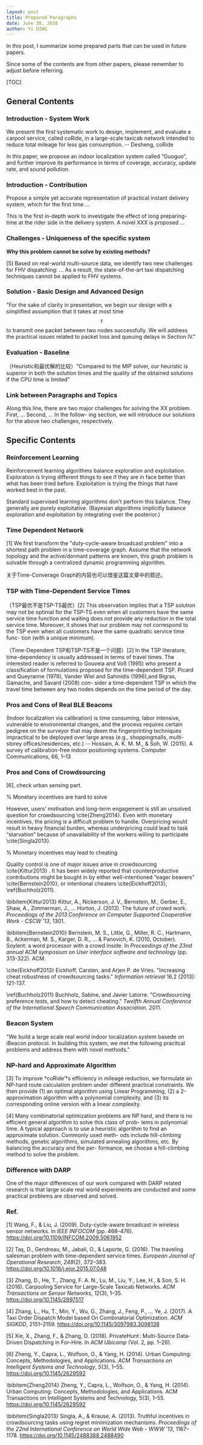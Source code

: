 ```yaml
---
layout: post
title: Prepared Paragraphs
date: June 30, 2018
author: Yi DING
---
```


In this post, I summarize some prepared parts that can be used in future papers.

Since some of the contents are from other papers, please remember to adjust before referring.

[TOC]

## General Contents

### Introduction - System Work

We present the first systematic work to design, implement, and evaluate a carpool service, called coRide, in a large-scale taxicab network intended to reduce total mileage for less gas consumption. -- Desheng, coRide

In this paper, we propose an indoor localization system called “Guoguo”, and further improve its performance in terms of coverage, accuracy, update rate, and sound pollution.

### Introduction - Contribution

Propose a simple yet accurate representation of practical instant delivery system, which for the first time …

This is the first in-depth work to investigate the effect of long preparing-time at the rider side in the delivery system. A novel XXX is proposed …


### Challenges  - Uniqueness of the specific system

**Why this problem cannot be solve by existing methods?**

[5] Based on real-world multi-source data, we identify two new challenges for FHV dispatching: ... As a result, the state-of-the-art taxi dispatching techniques cannot be applied to FHV systems.

### Solution - Basic Design and Advanced Design

"For the sake of clarity in presentation, we begin our design with a simplified assumption that it takes at most time $$\tau$$ to transmit one packet between two nodes successfully. We will address the practical issues related to packet loss and queuing delays in Section IV."

### Evaluation - Baseline

（Heuristic和最优解的比较）"Compared to the MIP solver, our heuristic is superior in both the solution times and the quality of the obtained solutions if the CPU time is limited"

### Link between Paragraphs and Topics

Along this line, there are two major challenges for solving the XX problem. First, ... Second, ... In the follow- ing section, we will introduce our solutions for the above two challenges, respectively.




## Specific Contents

### Reinforcement Learning

Reinforcement learning algorithms balance exploration and exploitation. Exploration is trying different things to see if they are in face better than what has been tried before. Exploitation is trying the things that have worked best in the past.  

Standard supervised learning algorithms don't perform this balance. They generally are purely exploitative. (Bayesian algorithms implicitly balance exploration and exploitation by integrating over the posterior.)

### Time Dependent Network

[1] We first transform the "duty-cycle-aware broadcast problem" into a shortest path problem in a time-coverage graph. Assume that the network topology and the active/dormant patterns are known, this graph problem is solvable through a centralized dynamic programming algorithm.

关于Time-Converage Graph的内容也可以借鉴这篇文章中的叙述。

### TSP with Time-Dependent Service Times

（TSP最优不是TSP-TS最优）[2] This observation implies that a TSP solution may not be optimal for the TSP-TS even when all customers have the same service time function and waiting does not provide any reduction in the total service time. Moreover, it shows that our problem may not correspond to the TSP even when all customers have the same quadratic service time func- tion (with a unique minimum).

（Time-Dependent TSP和TSP-TS不是一个问题）[2] In the TSP literature, time-dependency is usually addressed in terms of travel times. The interested reader is referred to Gouveia and Voß (1995) who present a classification of formulations proposed for the time-dependent TSP. Picard and Queyranne (1978), Vander Wiel and Sahinidis (1996),and Bigras, Gamache, and Savard (2008) con- sider a time-dependent TSP in which the travel time between any two nodes depends on the time period of the day.

### Pros and Cons of Real BLE Beacons

(Indoor localization via calibration) is time consuming, labor intensive, vulnerable to environmental changes, and the process requires certain pedigree on the surveyor that may deem the fingerprinting techniques impractical to be deployed over large areas (e.g., shoppingmalls, multi-storey offices/residences, etc.) 
-- Hossain, A. K. M. M., & Soh, W. (2015). A survey of calibration-free indoor positioning systems. Computer Communications, 66, 1–13


### Pros and Cons of Crowdsourcing

[6], check urban sensing part.

% Monetary incentives are hard to solve

However, users’ motivation and long-term engagement is still an unsolved question for crowdsourcing \cite{Zheng2014}. Even with monetary incentives, the pricing is a difficult problem to handle. Overpricing would result in heavy financial burden, whereas underpricing could lead to task “starvation” because of unavailability of the workers willing to participate \cite{Singla2013}. 

% Monetary incentives may lead to cheating

Quality control is one of major issues arise in crowdsourcing \cite{Kittur2013} . It has been widely reported that counterproductive contributions might be bought in by either well-intentioned “eager beavers” \cite{Bernstein2010}, or intentional cheaters \cite{Eickhoff2013}, \ref{Buchholz2011}.

\bibitem{Kittur2013} Kittur, A., Nickerson, J. V., Bernstein, M., Gerber, E., Shaw, A., Zimmerman, J., … Horton, J. (2013). The future of crowd work. *Proceedings of the 2013 Conference on Computer Supported Cooperative Work - CSCW* ’*13*, 1301.

\bibitem{Bernstein2010} Bernstein, M. S., Little, G., Miller, R. C., Hartmann, B., Ackerman, M. S., Karger, D. R., ... & Panovich, K. (2010, October). Soylent: a word processor with a crowd inside. In *Proceedings of the 23nd annual ACM symposium on User interface software and technology* (pp. 313-322). ACM.

\cite{Eickhoff2013} Eickhoff, Carsten, and Arjen P. de Vries. "Increasing cheat robustness of crowdsourcing tasks." *Information retrieval* 16.2 (2013): 121-137.

\ref{Buchholz2011} Buchholz, Sabine, and Javier Latorre. "Crowdsourcing preference tests, and how to detect cheating." *Twelfth Annual Conference of the International Speech Communication Association*. 2011.

### Beacon System 

"We build a large scale real world indoor localization system basede on iBeacon protocol. In building this system, we met the following pracitcal problems and address them with novel methods."

### NP-hard and Approximate Algorithm

[3] To improve *coRide’*s efficiency in mileage reduction, we formulate an NP-hard route calculation problem
under different practical constraints. We then provide (1) an optimal algorithm using Linear Programming, (2) a 2-approximation algorithm with a polynomial complexity, and (3) its corresponding online version with a linear complexity. 

[4] Many combinatorial optimization problems are NP hard, and there is no efficient general algorithm to solve this class of prob- lems in polynomial time. A typical approach is to use a heuristic algorithm to find an approximate solution. Commonly used meth- ods include hill-climbing methods, genetic algorithms, simulated annealing algorithms, etc. By balancing the accuracy and the per- formance, we choose a hill-climbing method to solve the problem.

### Difference with DARP

One of the major differences of our work compared with DARP related research is that large scale real world experiments are conducted and some practical problems are observed and solved.



### Ref.

[1] Wang, F., & Liu, J. (2009). Duty-cycle-aware broadcast in wireless sensor networks. In *IEEE INFOCOM* (pp. 468–476). https://doi.org/10.1109/INFCOM.2009.5061952

[2] Taş, D., Gendreau, M., Jabali, O., & Laporte, G. (2016). The traveling salesman problem with time-dependent service times. *European Journal of Operational Research*, *248*(2), 372–383. https://doi.org/10.1016/j.ejor.2015.07.048

[3] Zhang, D., He, T., Zhang, F. A. N., Lu, M., Liu, Y., Lee, H., & Son, S. H. (2016). Carpooling Service for Large-Scale Taxicab Networks. *ACM Transactions on Sensor Networks*, *12*(3), 1–35. https://doi.org/10.1145/2897517

[4] Zhang, L., Hu, T., Min, Y., Wu, G., Zhang, J., Feng, P., … Ye, J. (2017). A Taxi Order Dispatch Model based On Combinatorial Optimization. *ACM SIGKDD*, 2151–2159. https://doi.org/10.1145/3097983.3098138

[5] Xie, X., Zhang, F., & Zhang, D. (2018). PrivateHunt : Multi-Source Data-Driven Dispatching in For-Hire. In *ACM Ubicomp* (Vol. 2, pp. 1–26).

[6] Zheng, Y., Capra, L., Wolfson, O., & Yang, H. (2014). Urban Computing: Concepts, Methodologies, and Applications. *ACM Transactions on Intelligent Systems and Technology*, *5*(3), 1–55. https://doi.org/10.1145/2629592

\bibitem{Zheng2014} Zheng, Y., Capra, L., Wolfson, O., \& Yang, H. (2014). Urban Computing: Concepts, Methodologies, and Applications. ACM Transactions on Intelligent Systems and Technology, 5(3), 1–55. <https://doi.org/10.1145/2629592>

\bibitem{Singla2013} Singla, A., & Krause, A. (2013). Truthful incentives in crowdsourcing tasks using regret minimization mechanisms. *Proceedings of the 22nd International Conference on World Wide Web - WWW* ’*13*, 1167–1178. https://doi.org/10.1145/2488388.2488490